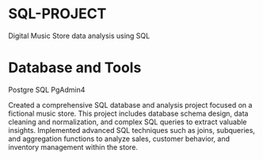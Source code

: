 # SQL-PROJECT
Digital Music Store data analysis using SQL

# Database and Tools
Postgre SQL
PgAdmin4

Created a comprehensive SQL database and analysis project focused on a fictional music store.
This project includes database schema design, data cleaning and normalization, and complex SQL queries to extract valuable insights.
Implemented advanced SQL techniques such as joins, subqueries, and aggregation functions to analyze sales, customer behavior, and inventory management within the store. 

